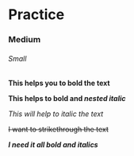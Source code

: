 # Practice

### Medium
###### Small

**This helps you to bold the text**

**This helps to bold and _nested italic_**

_This will help to italic the text_

~~I want to strikethrough the text~~

***I need it all bold and italics***

